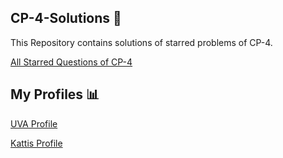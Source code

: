 ## CP-4-Solutions 🔑

This Repository contains solutions of starred problems of CP-4.

[All Starred Questions of CP-4](https://cpbook.net/methodstosolve?oj=both&topic=all&quality=starred)

## My Profiles 📊

[UVA Profile](https://uhunt.onlinejudge.org/id/1151467)

[Kattis Profile](https://open.kattis.com/users/rakesh-naidu)
